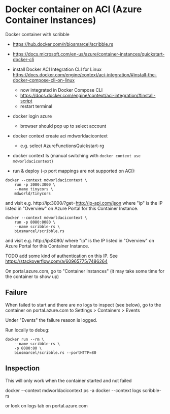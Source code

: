 # Docker container on ACI (Azure Container Instances)

Docker container with scribble 

* https://hub.docker.com/r/biosmarcel/scribble.rs
* https://docs.microsoft.com/en-us/azure/container-instances/quickstart-docker-cli

* install Docker ACI Integration CLI for Linux https://docs.docker.com/engine/context/aci-integration/#install-the-docker-compose-cli-on-linux
    * now integrated in Docker Compose CLI
    * https://docs.docker.com/engine/context/aci-integration/#install-script
    * restart terminal
* docker login azure
    * browser should pop up to select account
* docker context create aci mdworldacicontext
    * e.g. select AzureFunctionsQuickstart-rg
* docker context ls (manual switching with `docker context use mdworldacicontext`)
* run & deploy (-p port mappings are not supported on ACI):

```
docker --context mdworldacicontext \
    run -p 3000:3000 \
    --name tinycors \
    mdworld/tinycors
```

and visit e.g. http://ip:3000/?get=http://ip-api.com/json
where "ip" is the IP listed in "Overview" on Azure Portal for this Container Instance.


```
docker --context mdworldacicontext \
    run -p 8080:8080 \
    --name scribble-rs \
    biosmarcel/scribble.rs
```

and visit e.g. http://ip:8080/
where "ip" is the IP listed in "Overview" on Azure Portal for this Container Instance.

TODO add some kind of authentication on this IP. See https://stackoverflow.com/a/60965775/7486264

On portal.azure.com, go to "Container Instances" (it may take some time for the container to show up)

## Failure

When failed to start and there are no logs to inspect (see below), go to the container on portal.azure.com to Settings > Containers > Events

Under "Events" the failure reason is logged.

Run locally to debug:

```
docker run --rm \
    --name scribble-rs \
    -p 8080:80 \
    biosmarcel/scribble.rs --portHTTP=80
```


## Inspection

This will only work when the container started and not failed

docker --context mdworldacicontext ps -a
docker --context logs scribble-rs

or look on logs tab on portal.azure.com